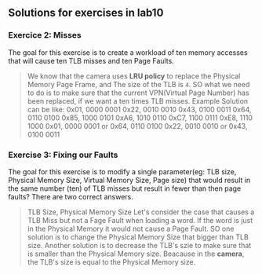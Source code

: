 ## Solutions for exercises in lab10

### Exercice 2: Misses
The goal for this exercise is to create a workload of ten memory accesses that will cause ten TLB misses and ten Page Faults.
> We know that the camera uses **LRU policy** to replace the Physical Memory Page Frame, and The size of the TLB is `4`. SO what we need to do is to make sure that the current VPN(Virtual Page Number) has been replaced, if we want a ten times TLB misses.
> Example Solution can be like:
> 0x01, 0000 0001
> 0x22, 0010 0010
> 0x43, 0100 0011
> 0x64, 0110 0100
> 0x85, 1000 0101
> 0xA6, 1010 0110
> 0xC7, 1100 0111
> 0xE8, 1110 1000
> 0x01, 0000 0001 or 0x64, 0110 0100
> 0x22, 0010 0010 or 0x43, 0100 0011


### Exercise 3: Fixing our Faults
The goal for this exercise is to modify a single parameter(eg: TLB size, Physical Memory Size, Virtual Memory Size, Page size) that would result in the same number (ten) of TLB misses but result in fewer than then page faults? There are two correct answers.
> TLB Size, Physical Memory Size
> Let's consider the case that causes a TLB Miss but not a Fage Fault when loading a word. If the word is just in the Physical Memory it would not cause a Page Fault. SO one solution is to change the Physical Memory Size that bigger than TLB size. Another solution is to decrease the TLB's szie to make sure that is smaller than the Physical Memory size. Beacause in the **camera**, the TLB's size is equal to the Physical Memory size.
